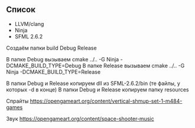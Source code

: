 ## Список
* LLVM/clang
* Ninja
* SFML 2.6.2


Создаём папки
build
    Debug
    Release

В папке Debug вызываем cmake ../.. -G Ninja -DCMAKE_BUILD_TYPE=Debug
В папке Release вызываем cmake ../.. -G Ninja -DCMAKE_BUILD_TYPE=Release

В папки Debug и Release копируем dll из SFML-2.6.2/bin (те файлы, у которых -d в конце)
В папки Debug и Release копируем папку resources


Спрайты
https://opengameart.org/content/vertical-shmup-set-1-m484-games

Звук
https://opengameart.org/content/space-shooter-music